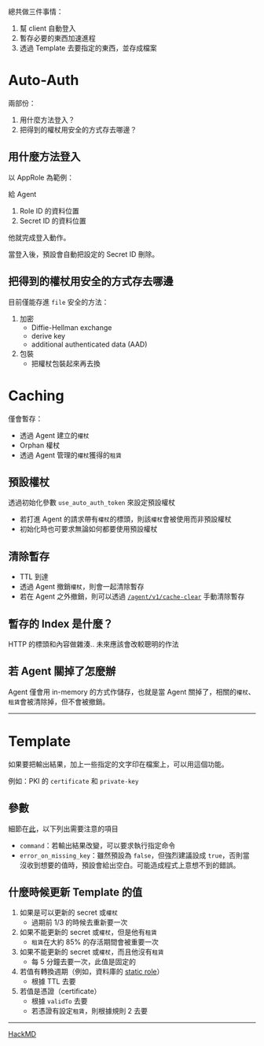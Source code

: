 總共做三件事情：

1.  幫 client 自動登入
2.  暫存必要的東西加速進程
3.  透過 Template 去要指定的東西，並存成檔案

# Auto-Auth

兩部份：

1.  用什麼方法登入？
2.  把得到的權杖用安全的方式存去哪邊？

## 用什麼方法登入

以 AppRole 為範例：

給 Agent

1.  Role ID 的資料位置
2.  Secret ID 的資料位置

他就完成登入動作。

當登入後，預設會自動把設定的 Secret ID 刪除。


## 把得到的權杖用安全的方式存去哪邊

目前僅能存進 `file`
安全的方法：
1. 加密
    - Diffie-Hellman exchange
    - derive key
    - additional authenticated data (AAD)
2. 包裝
    - 把權杖包裝起來再去換

# Caching

僅會暫存：

-   透過 Agent 建立的`權杖`
-   Orphan 權杖
-   透過 Agent 管理的`權杖`獲得的`租賃`

## 預設權杖

透過初始化參數 `use_auto_auth_token` 來設定預設權杖

-   若打進 Agent 的請求帶有`權杖`的標頭，則該`權杖`會被使用而非預設權杖
-   初始化時也可要求無論如何都要使用預設權杖

## 清除暫存

-   TTL 到達
-   透過 Agent 撤銷`權杖`，則會一起清除暫存
-   若在 Agent 之外撤銷，則可以透過 [`/agent/v1/cache-clear`](https://www.vaultproject.io/docs/agent/caching#cache-clear) 手動清除暫存

## 暫存的 Index 是什麼？

HTTP 的標頭和內容做雜湊..
未來應該會改較聰明的作法

## 若 Agent 關掉了怎麼辦

Agent 僅會用 in-memory 的方式作儲存，也就是當 Agent 關掉了，相關的`權杖`、`租賃`會被清除掉，但不會被撤銷。

---

# Template

如果要把輸出結果，加上一些指定的文字印在檔案上，可以用這個功能。

例如：PKI 的 `certificate` 和 `private-key`

## 參數

細節在[此](https://www.vaultproject.io/docs/agent/template#configuration)，以下列出需要注意的項目

-   `command`：若輸出結果改變，可以要求執行指定命令
-   `error_on_missing_key`：雖然預設為 `false`，但強烈建議設成 `true`，否則當沒收到想要的值時，預設會給出空白。可能造成程式上意想不到的錯誤。

## 什麼時候更新 Template 的值

1.  如果是可以更新的 secret 或`權杖`
    -   過期前 1/3 的時候去重新要一次
2.  如果不能更新的 secret 或`權杖`，但是他有`租賃`
    -   `租賃`在大約 85% 的存活期間會被重要一次
3.  如果不能更新的 secret 或`權杖`，而且他沒有`租賃`
    -   每 5 分鐘去要一次，此值是固定的
4.  若值有轉換週期（例如，資料庫的 [static role](https://www.vaultproject.io/docs/secrets/databases#static-roles)）
    -   根據 TTL 去要
5.  若值是憑證（certificate）
    -   根據 `validTo` 去要
    -   若憑證有設定`租賃`，則根據規則 2 去要

---

[HackMD](https://hackmd.io/@Lu-Shueh-Chou/ryAnPIrkO)
